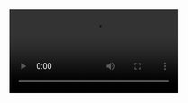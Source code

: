 <video >
  <source src = 'https://s3.us-east-2.amazonaws.com/blakejackovit.ch/839A1335_2.mov'>
</video>
<div class = 'overlay flex cast'>
  <i class="fa fa-play fa-3x play" aria-hidden="true"></i>
</div>
